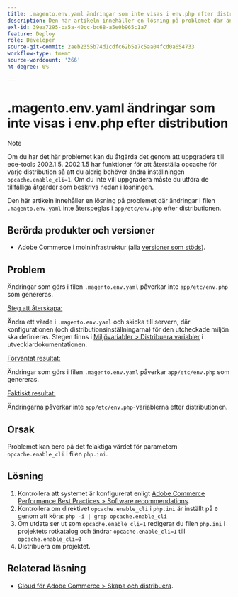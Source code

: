 ```yaml
---
title: .magento.env.yaml ändringar som inte visas i env.php efter distribution
description: Den här artikeln innehåller en lösning på problemet där ändringar i .magento.env.yaml-filen inte återspeglas i app/etc/env.php efter distributionen.
exl-id: 39ea7295-ba5a-40cc-bc68-a5e0b965c1a7
feature: Deploy
role: Developer
source-git-commit: 2aeb2355b74d1cdfc62b5e7c5aa04fcd0a654733
workflow-type: tm+mt
source-wordcount: '266'
ht-degree: 0%

---
```


# .magento.env.yaml ändringar som inte visas i env.php efter distribution

>[!NOTE]
>
>Om du har det här problemet kan du åtgärda det genom att uppgradera till ece-tools 2002.1.5. 2002.1.5 har funktioner för att återställa opcache för varje distribution så att du aldrig behöver ändra inställningen `opcache.enable_cli=1`. Om du inte vill uppgradera måste du utföra de tillfälliga åtgärder som beskrivs nedan i lösningen.

Den här artikeln innehåller en lösning på problemet där ändringar i filen `.magento.env.yaml` inte återspeglas i `app/etc/env.php` efter distributionen.

## Berörda produkter och versioner

* Adobe Commerce i molninfrastruktur (alla [versioner som stöds](https://magento.com/sites/default/files/magento-software-lifecycle-policy.pdf)).

## Problem

Ändringar som görs i filen `.magento.env.yaml` påverkar inte `app/etc/env.php` som genereras.

<u>Steg att återskapa:</u>

Ändra ett värde i `.magento.env.yaml` och skicka till servern, där konfigurationen (och distributionsinställningarna) för den utcheckade miljön ska definieras. Stegen finns i [Miljövariabler > Distribuera variabler](https://experienceleague.adobe.com/en/docs/commerce-cloud-service/user-guide/configure/env/stage/variables-deploy) i utvecklardokumentationen.

<u>Förväntat resultat:</u>

Ändringar som görs i filen `.magento.env.yaml` påverkar `app/etc/env.php` som genereras.

<u>Faktiskt resultat:</u>

Ändringarna påverkar inte `app/etc/env.php`-variablerna efter distributionen.

## Orsak

Problemet kan bero på det felaktiga värdet för parametern `opcache.enable_cli` i filen `php.ini`.

## Lösning

1. Kontrollera att systemet är konfigurerat enligt [Adobe Commerce Performance Best Practices > Software recommendations](https://experienceleague.adobe.com/en/docs/commerce-operations/performance-best-practices/software).
1. Kontrollera om direktivet `opcache.enable_cli` i `php.ini` är inställt på `0` genom att köra: `php -i | grep opcache.enable_cli`
1. Om utdata ser ut som `opcache.enable_cli=1` redigerar du filen `php.ini` i projektets rotkatalog och ändrar `opcache.enable_cli=1` till `opcache.enable_cli=0`
1. Distribuera om projektet.

## Relaterad läsning

* [Cloud för Adobe Commerce > Skapa och distribuera](https://experienceleague.adobe.com/en/docs/commerce-cloud-service/user-guide/configure/env/configure-env-yaml).
